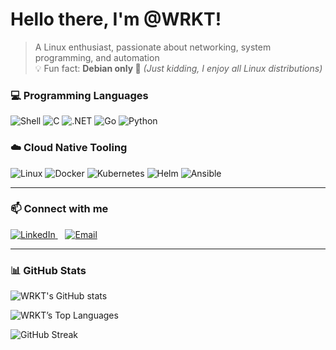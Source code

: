 <h1>Hello there, I'm @WRKT!</h1>

> A Linux enthusiast, passionate about networking, system programming, and automation  
> 💡 Fun fact: **Debian only 🐧** *(Just kidding, I enjoy all Linux distributions)*


<!-- Backend Languages -->
### 💻 Programming Languages
<p>
  <img src="https://img.shields.io/badge/Shell-%23121011.svg?style=for-the-badge&logo=gnu-bash&logoColor=white" alt="Shell" />
  <img src="https://img.shields.io/badge/C-%2300599C.svg?style=for-the-badge&logo=c&logoColor=white" alt="C" />
  <img src="https://img.shields.io/badge/.NET-512BD4?style=for-the-badge&logo=dotnet&logoColor=white" alt=".NET" />
  <img src="https://img.shields.io/badge/Go-00ADD8.svg?style=for-the-badge&logo=go&logoColor=white" alt="Go" />
  <img src="https://img.shields.io/badge/Python-3776AB.svg?style=for-the-badge&logo=python&logoColor=white" alt="Python" />
</p>

<!-- Tools -->
### ☁️ Cloud Native Tooling
<p>
  <img src="https://img.shields.io/badge/Linux-FCC624.svg?style=for-the-badge&logo=linux&logoColor=black" alt="Linux" />
  <img src="https://img.shields.io/badge/Docker-2496ED.svg?style=for-the-badge&logo=docker&logoColor=white" alt="Docker" />
  <img src="https://img.shields.io/badge/Kubernetes-326CE5.svg?style=for-the-badge&logo=kubernetes&logoColor=white" alt="Kubernetes" />
  <img src="https://img.shields.io/badge/Helm-0F1689.svg?style=for-the-badge&logo=helm&logoColor=white" alt="Helm" />
  <img src="https://img.shields.io/badge/Ansible-EE0000?style=for-the-badge&logo=ansible&logoColor=white" alt="Ansible" />
</p>

---
<!-- Contact -->
### 📫 Connect with me
<p>
  <a href="https://linkedin.com/in/winness-r" target="_blank">
    <img src="https://img.shields.io/badge/-LinkedIn-0077B5?style=flat&logo=linkedin&logoColor=white" alt="LinkedIn" />
  </a>
  &nbsp;&nbsp;
  <a href="mailto:winness.rakotozafy@outlook.fr">
    <img src="https://img.shields.io/badge/-Email-D14836?style=flat&logo=gmail&logoColor=white" alt="Email" />
  </a>
</p>

---

### 📊 GitHub Stats
![WRKT's GitHub stats](https://github-readme-stats.vercel.app/api?username=WRKT&show_icons=true&theme=dark)

![WRKT’s Top Languages](https://github-readme-stats.vercel.app/api/top-langs/?username=WRKT&layout=compact&show_icons=true&theme=dark)

![GitHub Streak](https://streak-stats.demolab.com/?user=WRKT&theme=dark&hide_border=true)


